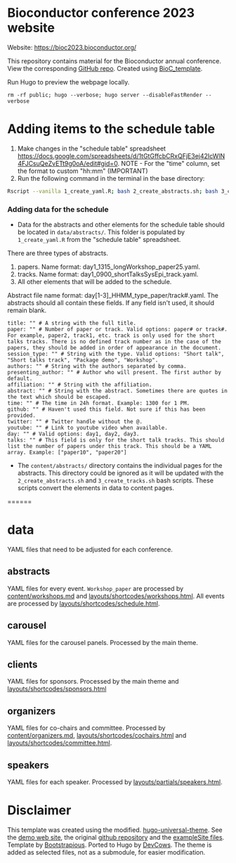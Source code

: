 
# Bioconductor conference 2023 website

Website: https://bioc2023.bioconductor.org/

This repository contains material for the Bioconductor annual conference. 
View <!--the example at https://bioc2022.bioconductor.org/ and--> the corresponding
[GitHub repo](https://github.com/Bioconductor/BioC2023). Created using [BioC_template](https://github.com/Bioconductor/BioC_template).

Run Hugo to preview the webpage locally.

```shell
rm -rf public; hugo --verbose; hugo server --disableFastRender --verbose
```

# Adding items to the schedule table

1. Make changes in the "schedule table" spreadsheet https://docs.google.com/spreadsheets/d/1tGtGffcbCRxQFjE3ej42IcWlN4FJCsuQeZvETt9g0oA/edit#gid=0. NOTE - For the "time" column, set the format to custom "hh:mm" (IMPORTANT)
2. Run the following command in the terminal in the base directory:
```bash
Rscript --vanilla 1_create_yaml.R; bash 2_create_abstracts.sh; bash 3_create_tracks.sh
```

### Adding data for the schedule

+ Data for the abstracts and other elements for the schedule table should be located in `data/abstracts/`. This folder is populated by `1_create_yaml.R` from the "schedule table" spreadsheet.

There are three types of abstracts.

1. papers. Name format: day1_1315_longWorkshop_paper25.yaml. 
2. tracks. Name format: day1_0900_shortTalksSysEpi_track.yaml.
3. All other elements that will be added to the schedule.

Abstract file name format: day[1-3]_HHMM_type_paper/track#.yaml. 
The abstracts should all contain these fields. If any field isn't used, it should remain blank. 

```
title: "" # A string with the full title.
paper: "" # Number of paper or track. Valid options: paper# or track#. For example, paper2, track1, etc. track is only used for the short talks tracks. There is no defined track number as in the case of the papers, they should be added in order of appearance in the document.
session_type: "" # String with the type. Valid options: "Short talk", "Short talks track", "Package demo", "Workshop".
authors: "" # String with the authors separated by comma.
presenting_author: "" # Author who will present. The first author by default.
affiliation: "" # String with the affiliation.
abstract: "" # String with the abstract. Sometimes there are quotes in the text which should be escaped.
time: "" # The time in 24h format. Example: 1300 for 1 PM.
github: "" # Haven't used this field. Not sure if this has been provided.
twitter: "" # Twitter handle without the @.
youtube: "" # Link to youtube video when available.
day: "" # Valid options: day1, day2, day3.
talks: "" # This field is only for the short talk tracks. This should list the number of papers under this track. This should be a YAML array. Example: ["paper10", "paper20"]
```

+ The `content/abstracts/` directory contains the individual pages for the
abstracts. This directory could be ignored as it will be updated with
the `2_create_abstracts.sh` and `3_create_tracks.sh` bash scripts. These scripts
convert the elements in data to content pages.

======

# data

YAML files that need to be adjusted for each conference. 

## abstracts

YAML files for every event. `Workshop_paper` are processed by [content/workshops.md](content/workshops.md) and [layouts/shortcodes/workshops.html](layouts/shortcodes/workshops.html). All events are processed by [layouts/shortcodes/schedule.html](layouts/shortcodes/schedule.html).

## carousel

YAML files for the carousel panels. Processed by the main theme.

## clients

YAML files for sponsors. Processed by the main theme and [layouts/shortcodes/sponsors.html](layouts/shortcodes/sponsors.html)

## organizers

YAML files for co-chairs and committee. Processed by [content/organizers.md](content/organizers.md), [layouts/shortcodes/cochairs.html](layouts/shortcodes/cochairs.html) and [layouts/shortcodes/committee.html](layouts/shortcodes/committee.html).

## speakers

YAML files for each speaker. Processed by [layouts/partials/speakers.html](layouts/partials/speakers.html).

# Disclaimer

This template was created using the modified.
[hugo-universal-theme](https://github.com/devcows/hugo-universal-theme).
See the [demo web site](https://themes.gohugo.io/theme/hugo-universal-theme/),
the original [github repository](https://github.com/devcows/hugo-universal-theme)
and the [exampleSite files](https://github.com/devcows/hugo-universal-theme/tree/master/exampleSite).
Template by [Bootstrapious](https://bootstrapious.com/p/universal-business-e-commerce-template).
Ported to Hugo by [DevCows](https://github.com/devcows/hugo-universal-theme).
The theme is added as selected files, not as a submodule, for easier modification.

